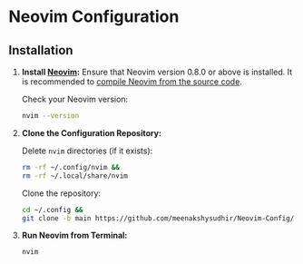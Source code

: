 # Neovim Configuration

## Installation

1. **Install [Neovim](https://github.com/neovim/neovim):** Ensure that Neovim version 0.8.0 or above is installed. It is recommended to [compile Neovim from the source code](https://github.com/neovim/neovim?tab=readme-ov-file#install-from-source).

    Check your Neovim version:

    ```bash
    nvim --version
    ```

2. **Clone the Configuration Repository:**

    Delete `nvim` directories (if it exists):

    ```bash
    rm -rf ~/.config/nvim &&
    rm -rf ~/.local/share/nvim
    ```

    Clone the repository:

    ```bash
    cd ~/.config &&
    git clone -b main https://github.com/meenakshysudhir/Neovim-Config/nvim 
    ```

3. **Run Neovim from Terminal:**

    ```bash
    nvim
    ```
